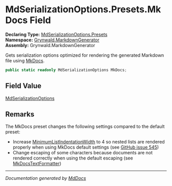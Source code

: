 ﻿<!--  
  <auto-generated>   
    The contents of this file were generated by a tool.  
    Changes to this file may be list if the file is regenerated  
  </auto-generated>   
-->

# MdSerializationOptions.Presets.MkDocs Field

**Declaring Type:** [MdSerializationOptions.Presets](../index.md)  
**Namespace:** [Grynwald.MarkdownGenerator](../../../index.md)  
**Assembly:** Grynwald.MarkdownGenerator

Gets serialization options optimized for rendering the generated Markdown file using [MkDocs](https://www.mkdocs.org/).

```csharp
public static readonly MdSerializationOptions MkDocs;
```

## Field Value

[MdSerializationOptions](../../index.md)

## Remarks

The MkDocs preset changes the following settings compared to the default preset:

- Increase [MinimumListIndentationWidth](../../properties/MinimumListIndentationWidth.md) to 4 so nested lists are rendered properly when using MkDocs default settings (see [GitHub issue 545](https://github.com/mkdocs/mkdocs/issues/545))
- Change escaping of some characters because documents are not rendered correctly when using the default escaping (see [MkDocsTextFormatter](../../../MkDocsTextFormatter/index.md))

___

*Documentation generated by [MdDocs](https://github.com/ap0llo/mddocs)*

